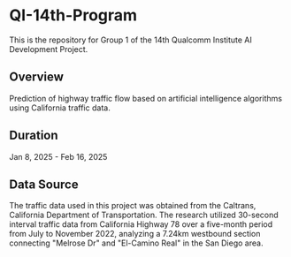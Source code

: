 # QI-14th-Program
This is the repository for Group 1 of the 14th Qualcomm Institute AI Development Project.

## Overview
Prediction of highway traffic flow based on artificial intelligence algorithms using California traffic data.

## Duration
Jan 8, 2025 - Feb 16, 2025

## Data Source
The traffic data used in this project was obtained from the Caltrans, California Department of Transportation. The research utilized 30-second interval traffic data from California Highway 78 over a five-month period from July to November 2022, analyzing a 7.24km westbound section connecting "Melrose Dr" and "El-Camino Real" in the San Diego area.
